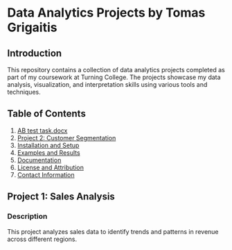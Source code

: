 # Data Analytics Projects by Tomas Grigaitis

## Introduction
This repository contains a collection of data analytics projects completed as part of my coursework at Turning College. The projects showcase my data analysis, visualization, and interpretation skills using various tools and techniques.

## Table of Contents
1. [AB test task.docx](/AB-test-task.docx)
2. [Project 2: Customer Segmentation](#project-2-customer-segmentation)
3. [Installation and Setup](#installation-and-setup)
4. [Examples and Results](#examples-and-results)
5. [Documentation](#documentation)
6. [License and Attribution](#license-and-attribution)
7. [Contact Information](#contact-information)

## Project 1: Sales Analysis
### Description
This project analyzes sales data to identify trends and patterns in revenue across different regions.
